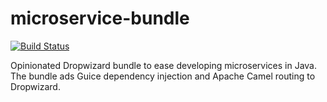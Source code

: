 # microservice-bundle
[![Build Status](https://api.travis-ci.org/rvs-fluid-it/microservice-bundle.svg)](https://travis-ci.org/rvs-fluid-it/microservice-bundle)

Opinionated Dropwizard bundle to ease developing microservices in Java. The bundle ads Guice dependency injection and Apache Camel routing to Dropwizard.
